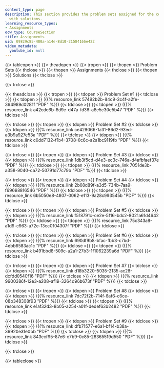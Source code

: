 ```yaml
---
content_type: page
description: This section provides the problem sets assigned for the course along
  with solutions.
learning_resource_types:
- Assignments
ocw_type: CourseSection
title: Assignments
uid: 09829c85-480a-a14e-8d10-21584166e422
video_metadata:
  youtube_id: null
---
```


{{< tableopen >}}
{{< theadopen >}}
{{< tropen >}}
{{< thopen >}}
Problem Sets
{{< thclose >}}
{{< thopen >}}
Assignments
{{< thclose >}}
{{< thopen >}}
Solutions
{{< thclose >}}

{{< trclose >}}

{{< theadclose >}}
{{< tropen >}}
{{< tdopen >}}
Problem Set #1
{{< tdclose >}}
{{< tdopen >}}
({{% resource_link 57492b2b-84c9-2c4f-a2fe-394989d0281f "PDF" %}})
{{< tdclose >}}
{{< tdopen >}}
({{% resource_link a42cdc6b-8d9e-d47a-fd36-a8e5c30e5b47 "PDF" %}})
{{< tdclose >}}

{{< trclose >}}
{{< tropen >}}
{{< tdopen >}}
Problem Set #2
{{< tdclose >}}
{{< tdopen >}}
({{% resource_link ce428066-1a31-86d2-93ed-a3b9a927e53a "PDF" %}})
{{< tdclose >}}
{{< tdopen >}}
({{% resource_link c0dd7132-f1b4-3708-0c6c-a2a1bc9119fb "PDF" %}})
{{< tdclose >}}

{{< trclose >}}
{{< tropen >}}
{{< tdopen >}}
Problem Set #3
{{< tdclose >}}
{{< tdopen >}}
({{% resource_link 1db3f5cd-d4e3-ec3c-746a-d4afbfaef37e "PDF" %}})
{{< tdclose >}}
{{< tdopen >}}
({{% resource_link 7051de3b-a358-9040-ca72-50791d77c79b "PDF" %}})
{{< tdclose >}}

{{< trclose >}}
{{< tropen >}}
{{< tdopen >}}
Problem Set #4
{{< tdclose >}}
{{< tdopen >}}
({{% resource_link 2b08d89f-a3d5-734b-7aa9-f69698816546 "PDF" %}})
{{< tdclose >}}
{{< tdopen >}}
({{% resource_link 6b5050e8-4807-0062-e113-9a28c993545b "PDF" %}})
{{< tdclose >}}

{{< trclose >}}
{{< tropen >}}
{{< tdopen >}}
Problem Set #5
{{< tdclose >}}
{{< tdopen >}}
({{% resource_link f518791c-ce2e-5f16-bdc2-8021a61d4642 "PDF" %}})
{{< tdclose >}}
{{< tdopen >}}
({{% resource_link 75c343a8-a1d9-c963-a72e-13cc0104307f "PDF" %}})
{{< tdclose >}}

{{< trclose >}}
{{< tropen >}}
{{< tdopen >}}
Problem Set #6
{{< tdclose >}}
{{< tdopen >}}
({{% resource_link 690df9b8-bfac-fbb3-c7bd-4ebb6583ac1c "PDF" %}})
{{< tdclose >}}
{{< tdopen >}}
({{% resource_link b491bbd8-509c-a2a1-27b3-1f1062239a6d "PDF" %}})
{{< tdclose >}}

{{< trclose >}}
{{< tropen >}}
{{< tdopen >}}
Problem Set #7
{{< tdclose >}}
{{< tdopen >}}
({{% resource_link d18b3220-5035-2135-ac28-dcfdd0540f16 "PDF" %}})
{{< tdclose >}}
{{< tdopen >}}
({{% resource_link 9900386f-12e3-a208-af19-3264d96b673f "PDF" %}})
{{< tdclose >}}

{{< trclose >}}
{{< tropen >}}
{{< tdopen >}}
Problem Set #8
{{< tdclose >}}
{{< tdopen >}}
({{% resource_link 7dc72f2b-714f-6af6-c6ce-08b348308f93 "PDF" %}})
{{< tdclose >}}
{{< tdopen >}}
({{% resource_link e1af32d3-8b05-a254-a01f-dedef63b2482 "PDF" %}})
{{< tdclose >}}

{{< trclose >}}
{{< tropen >}}
{{< tdopen >}}
Problem Set #9
{{< tdclose >}}
{{< tdopen >}}
({{% resource_link dfb71577-e6a1-bf14-b38a-39920e31e0bb "PDF" %}})
{{< tdclose >}}
{{< tdopen >}}
({{% resource_link 843ecf95-87e6-c7b9-0c85-28365519d550 "PDF" %}})
{{< tdclose >}}

{{< trclose >}}

{{< tableclose >}}